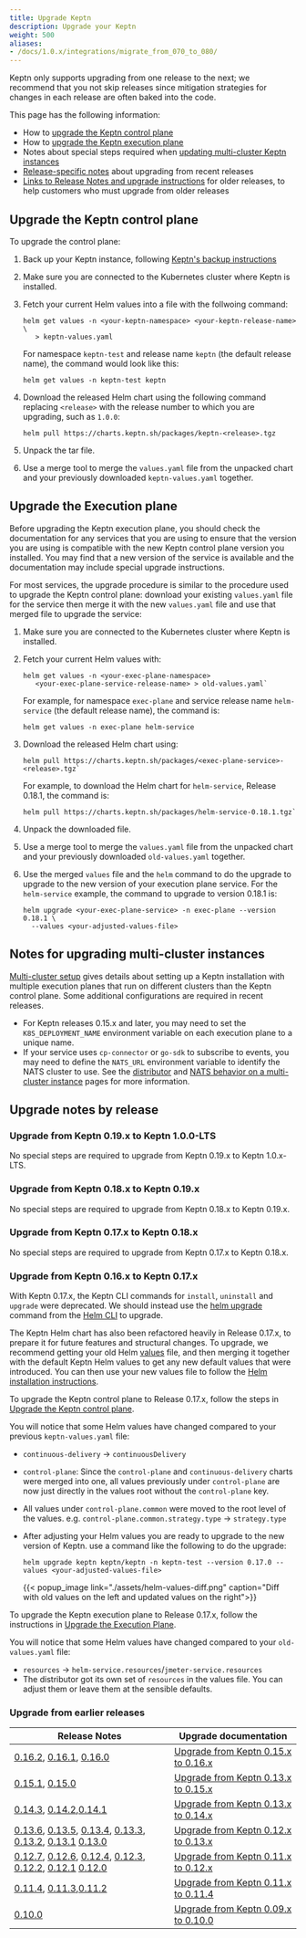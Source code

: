 ```yaml
---
title: Upgrade Keptn
description: Upgrade your Keptn
weight: 500
aliases:
- /docs/1.0.x/integrations/migrate_from_070_to_080/
---
```


Keptn only supports upgrading from one release to the next;
we recommend that you not skip releases
since mitigation strategies for changes in each release
are often baked into the code.

This page has the following information:

* How to [upgrade the Keptn control plane](#upgrade-the-keptn-control-plane)
* How to [upgrade the Keptn execution plane](#upgrade-the-execution-plane)
* Notes about special steps required when
  [updating multi-cluster Keptn instances](#notes-for-upgrading-multi-cluster-instances)
* [Release-specific notes](#upgrade-notes-by-release) about upgrading from recent releases
* [Links to Release Notes and upgrade instructions](#upgrade-from-earlier-releases) for older releases,
  to help customers who must upgrade from older releases

## Upgrade the Keptn control plane

To upgrade the control plane:

1. Back up your Keptn instance, following
   [Keptn's backup instructions](../../operate/backup_and_restore)
1. Make sure you are connected to the Kubernetes cluster where Keptn is installed.
1. Fetch your current Helm values into a file with the follwoing command:

   ```
   helm get values -n <your-keptn-namespace> <your-keptn-release-name> \
      > keptn-values.yaml
   ```

   For namespace `keptn-test` and release name `keptn` (the default release name),
   the command would look like this:

   ```
   helm get values -n keptn-test keptn
   ```

1. Download the released Helm chart using the following command
   replacing `<release>` with the release number to which you are upgrading,
   such as `1.0.0`:

   ```
   helm pull https://charts.keptn.sh/packages/keptn-<release>.tgz
   ```
1. Unpack the tar file.

1.  Use a merge tool to merge the `values.yaml` file from the unpacked chart
    and your previously downloaded `keptn-values.yaml` together.

## Upgrade the Execution plane

Before upgrading the Keptn execution plane,
you should check the documentation for any services that you are using
to ensure that the version you are using is compatible
with the new Keptn control plane version you installed.
You may find that a new version of the service is available
and the documentation may include special upgrade instructions.

For most services, the upgrade procedure is similar to the procedure used
to upgrade the Keptn control plane:
download your existing `values.yaml` file for the service
then merge it with the new `values.yaml` file
and use that merged file to upgrade the service:

1. Make sure you are connected to the Kubernetes cluster where Keptn is installed.
1. Fetch your current Helm values with:

   ```
   helm get values -n <your-exec-plane-namespace>
      <your-exec-plane-service-release-name> > old-values.yaml`
   ```
    For example, for namespace `exec-plane` and service release name `helm-service`
    (the default release name), the command is:

   ```
   helm get values -n exec-plane helm-service
   ```

1. Download the released Helm chart using:

   ```
   helm pull https://charts.keptn.sh/packages/<exec-plane-service>-<release>.tgz`
   ```

     For example, to download the Helm chart for `helm-service`, Release 0.18.1,
     the command is:

     ```
     helm pull https://charts.keptn.sh/packages/helm-service-0.18.1.tgz`
     ```

1. Unpack the downloaded file.
1. Use a merge tool to merge the `values.yaml` file from the unpacked chart
   and your previously downloaded `old-values.yaml` together.
1. Use the merged `values` file and the `helm` command to do the upgrade
   to upgrade to the new version of your execution plane service.
   For the `helm-service` example, the command to upgrade to version 0.18.1 is:

   ```
   helm upgrade <your-exec-plane-service> -n exec-plane --version 0.18.1 \
     --values <your-adjusted-values-file>
   ```

## Notes for upgrading multi-cluster instances

[Multi-cluster setup](../multi-cluster) gives details about setting up a Keptn installation
with multiple execution planes that run on different clusters than the Keptn control plane.
Some additional configurations are required in recent releases.

* For Keptn releases 0.15.x and later,
you may need to set the `K8S_DEPLOYMENT_NAME` environment variable on each execution plane to a unique name.
* If your service uses `cp-connector` or `go-sdk` to subscribe to events,
you may need to define the `NATS_URL` environment variable to identify the NATS cluster to use.
See the [distributor](../../reference/miscellaneous/distributor/#environment-variables)
and [NATS behavior on a multi-cluster instance](../../concepts/architecture/#nats-behavior-on-a-multi-cluster-instance)
pages for more information.


## Upgrade notes by release

### Upgrade from Keptn 0.19.x to Keptn 1.0.0-LTS

No special steps are required to upgrade from Keptn 0.19.x to Keptn 1.0.x-LTS.

### Upgrade from Keptn 0.18.x to Keptn 0.19.x

No special steps are required to upgrade from Keptn 0.18.x to Keptn 0.19.x.

### Upgrade from Keptn 0.17.x to Keptn 0.18.x

No special steps are required to upgrade from Keptn 0.17.x to Keptn 0.18.x.

### Upgrade from Keptn 0.16.x to Keptn 0.17.x

With Keptn 0.17.x, the Keptn CLI commands for `install`, `uninstall` and `upgrade` were deprecated.
We should instead use the [helm upgrade](https://helm.sh/docs/helm/helm_upgrade/) command
from the [Helm CLI](https://helm.sh/docs/helm/) to upgrade.

The Keptn Helm chart has also been refactored heavily in Release 0.17.x,
to prepare it for future features and structural changes.
To upgrade, we recommend getting your old Helm [values](../../reference/files/values) file,
and then merging it together with the default Keptn Helm values
to get any new default values that were introduced.
You can then use your new values file to follow the
[Helm installation instructions](../helm-install).

To upgrade the Keptn control plane to Release 0.17.x,
follow the steps in [Upgrade the Keptn control plane](#upgrade-the-keptn-control-plane).

You will notice that some Helm values have changed compared to your previous `keptn-values.yaml` file:
- `continuous-delivery` -> `continuousDelivery`
- `control-plane`: Since the `control-plane` and `continuous-delivery` charts were merged into one,
  all values previously under `control-plane` are now just directly in the values root
  without the `control-plane` key.
- All values under `control-plane.common` were moved to the root level of the values.
  e.g. `control-plane.common.strategy.type` -> `strategy.type`

- After adjusting your Helm values you are ready to upgrade to the new version of Keptn.
  use a command like the following to do the upgrade:

   ```
   helm upgrade keptn keptn/keptn -n keptn-test --version 0.17.0 --values <your-adjusted-values-file>
   ```

  {{< popup_image
  link="./assets/helm-values-diff.png"
  caption="Diff with old values on the left and updated values on the right">}}

To upgrade the Keptn execution  plane to Release 0.17.x,
follow the instructions in [Upgrade the Execution Plane](#upgrade-the-execution-plane).

You will notice that some Helm values have changed compared to your `old-values.yaml` file:

- `resources` -> `helm-service.resources`/`jmeter-service.resources`
- The distributor got its own set of `resources` in the values file.
  You can adjust them or leave them at the sensible defaults.

### Upgrade from earlier releases

|Release Notes                    |Upgrade documentation                                       |
|-------------------------------- |----------------------------------------------------------- |
|[0.16.2](../../../news/release_announcements/keptn-0162/), [0.16.1](../../../news/release_announcements/keptn-0161/), [0.16.0](../../../news/release_announcements/keptn-0160/)   | [Upgrade from Keptn 0.15.x to 0.16.x](../../../0.16.x/operate/upgrade)     |
|[0.15.1](../../../news/release_announcements/keptn-0151/), [0.15.0](../../../news/release_announcements/keptn-0150/)   | [Upgrade from Keptn 0.13.x to 0.15.x](../../../0.15.x/operate/upgrade)     |
|[0.14.3](../../../news/release_announcements/keptn-0143/), [0.14.2](../../../news/release_announcements/keptn-0142/),[0.14.1](../../../news/release_announcements/keptn-0141/)   | [Upgrade from Keptn 0.13.x to 0.14.x](../../../0.14.x/operate/upgrade)     |
|[0.13.6](../../../news/release_announcements/keptn-0136/), [0.13.5](../../../news/release_announcements/keptn-0135/), [0.13.4](../../../news/release_announcements/keptn-0134/), [0.13.3](../../../news/release_announcements/keptn-0133/), [0.13.2](../../../news/release_announcements/keptn-0132/), [0.13.1](../../../news/release_announcements/keptn-0131/)  [0.13.0](../../../news/release_announcements/keptn-0130/)    | [Upgrade from Keptn 0.12.x to 0.13.x](../../../0.13.x/operate/upgrade)     |
|[0.12.7](../../../news/release_announcements/keptn-0127/), [0.12.6](../../../news/release_announcements/keptn-0126/), [0.12.4](../../../news/release_announcements/keptn-0124/), [0.12.3](../../../news/release_announcements/keptn-0123/), [0.12.2](../../../news/release_announcements/keptn-0122/), [0.12.1](../../../news/release_announcements/keptn-0121/)  [0.12.0](../../../news/release_announcements/keptn-0130/)    | [Upgrade from Keptn 0.11.x to 0.12.x](../../../0.12.x/operate/upgrade)     |
|[0.11.4](../../../news/release_announcements/keptn-0114/), [0.11.3](../../../news/release_announcements/keptn-0113/),[0.11.2](../../../news/release_announcements/keptn-0112/)   | [Upgrade from Keptn 0.11.x to 0.11.4](../../../0.11.x/operate/upgrade)     |
|[0.10.0](../../../news/release_announcements/keptn-0100/)   | [Upgrade from Keptn 0.09.x to 0.10.0](../../../0.10.x/operate/upgrade)     |

